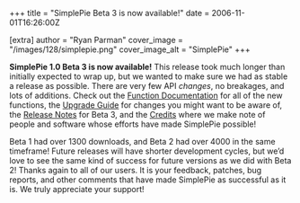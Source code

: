 +++
title = "SimplePie Beta 3 is now available!"
date = 2006-11-01T16:26:00Z

[extra]
author = "Ryan Parman"
cover_image = "/images/128/simplepie.png"
cover_image_alt = "SimplePie"
+++

**SimplePie 1.0 Beta 3 is now available!** This release took much longer than initially expected to wrap up, but we wanted to make sure we had as stable a release as possible. There are very few API _changes_, no breakages, and lots of additions. Check out the [Function Documentation](/docs/reference/) for all of the new functions, the [Upgrade Guide](/docs/upgrade/) for changes you might want to be aware of, the [Release Notes](/docs/misc/release-notes/beta3/) for Beta 3, and the [Credits](/docs/misc/credit/) where we make note of people and software whose efforts have made SimplePie possible!

Beta 1 had over 1300 downloads, and Beta 2 had over 4000 in the same timeframe! Future releases will have shorter development cycles, but we’d love to see the same kind of success for future versions as we did with Beta 2! Thanks again to all of our users. It is your feedback, patches, bug reports, and other comments that have made SimplePie as successful as it is. We truly appreciate your support!
